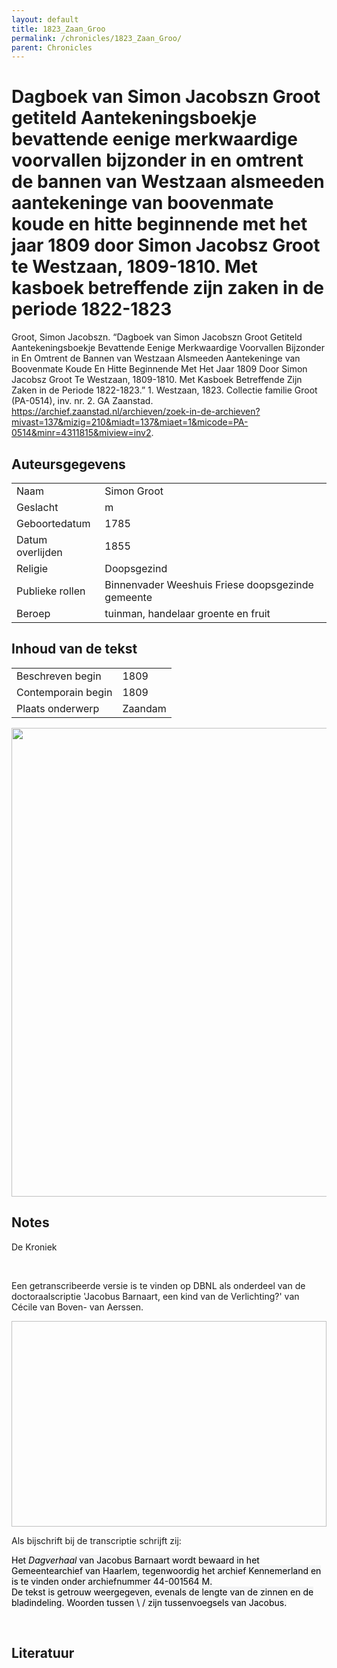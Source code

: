 ```yaml
---
layout: default
title: 1823_Zaan_Groo
permalink: /chronicles/1823_Zaan_Groo/
parent: Chronicles
--- 
```



# Dagboek van Simon Jacobszn Groot getiteld Aantekeningsboekje bevattende eenige merkwaardige voorvallen bijzonder in en omtrent de bannen van Westzaan alsmeeden aantekeninge van boovenmate koude en hitte beginnende met het jaar 1809 door Simon Jacobsz Groot te Westzaan, 1809-1810. Met kasboek betreffende zijn zaken in de periode 1822-1823 

Groot, Simon Jacobszn. “Dagboek van Simon Jacobszn Groot Getiteld Aantekeningsboekje Bevattende Eenige Merkwaardige Voorvallen Bijzonder in En Omtrent de Bannen van Westzaan Alsmeeden Aantekeninge van Boovenmate Koude En Hitte Beginnende Met Het Jaar 1809 Door Simon Jacobsz Groot Te Westzaan, 1809-1810. Met Kasboek Betreffende Zijn Zaken in de Periode 1822-1823.” 1. Westzaan, 1823. Collectie familie Groot (PA-0514), inv. nr. 2. GA Zaanstad. https://archief.zaanstad.nl/archieven/zoek-in-de-archieven?mivast=137&mizig=210&miadt=137&miaet=1&micode=PA-0514&minr=4311815&miview=inv2. 

## Auteursgegevens 

| | | 
| --------------- | --------------- | 
| Naam | Simon Groot | 
| Geslacht | m | 
 | Geboortedatum | 1785 | 
| Datum overlijden | 1855 | 
| Religie | Doopsgezind | 
| Publieke rollen | Binnenvader Weeshuis Friese doopsgezinde gemeente | 
| Beroep | tuinman, handelaar groente en fruit | 

## Inhoud van de tekst 

| | | 
| --------------- | --------------- | 
| Beschreven begin | 1809 | 
| Contemporain begin | 1809 | 
| Plaats onderwerp | Zaandam | 

[<img src="..\..\barplots_chronicles\1823_Zaan_Groo.jpg" width="750"/>](..\..\barplots_chronicles\1823_Zaan_Groo.jpg) 

## Notes 

<div data-schema-version="8"><p>De Kroniek</p>
<p>&nbsp;</p>
<p>Een getranscribeerde versie is te vinden op DBNL als onderdeel van de doctoraalscriptie 'Jacobus Barnaart, een kind van de Verlichting?' van Cécile van Boven- van Aerssen.</p>
<p><img alt="" data-attachment-key="XMKBAG3I" width="606" height="329"></p>
<p>Als bijschrift bij de transcriptie schrijft zij:</p>
<p><span style="color: #000000"><span style="background-color: #f3f4f5">Het&nbsp;</span></span><em><span style="color: #000000"><span style="background-color: #f3f4f5">Dagverhaal</span></span></em><span style="color: #000000"><span style="background-color: #f3f4f5">&nbsp;van Jacobus Barnaart wordt bewaard in het Gemeentearchief van Haarlem, tegenwoordig het archief Kennemerland en is te vinden onder archiefnummer 44-001564 M.<br>De tekst is getrouw weergegeven, evenals de lengte van de zinnen en de bladindeling. Woorden tussen \ / zijn tussenvoegsels van Jacobus.</span></span></p>
<p>&nbsp;</p>
</div> 

## Literatuur 

